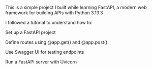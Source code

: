 This is a simple project I built while learning FastAPI, a modern web framework for building APIs with Python 3.13.3

I followed a tutorial to understand how to:

Set up a FastAPI project

Define routes using @app.get() and @app.post()

Use Swagger UI for testing endpoints

Run a FastAPI server with Uvicorn